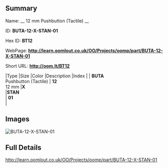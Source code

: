 

## Summary
 
Name: __ 12 mm Pushbutton (Tactile) __

ID: __BUTA-12-X-STAN-01__

Hex ID: __BT12__

WebPage: __http://learn.oomlout.co.uk/OO/Projects/oomp/part/BUTA-12-X-STAN-01__

Short URL: __http://oom.lt/BT12__


|Type   |Size   |Color   |Description   |Index   |
| __BUTA__ <br>Pushbutton (Tactile)  | __12__<br>12 mm   |__X__<br>    |__STAN__<br>    | __01__<br>  |


## Images
![BUTA-12-X-STAN-01](http://oomlout.com/oomp-gen/parts/BUTA-12-X-STAN-01/BUTA-12-X-STAN-01_420.jpg)

## Full Details

 http://learn.oomlout.co.uk/OO/Projects/oomp/part/BUTA-12-X-STAN-01

